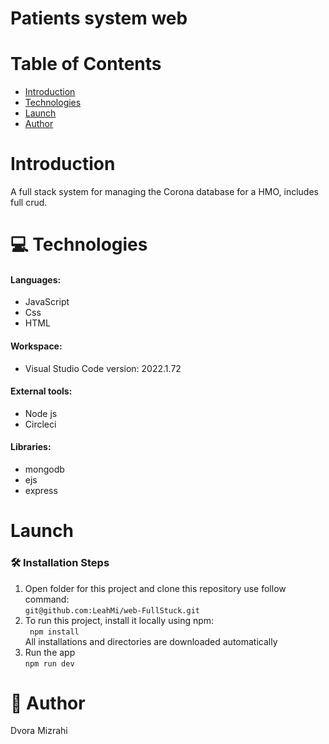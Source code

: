 # Patients system web


 
# Table of Contents 
 * [Introduction](#Introduction)
 * [Technologies](#Technologies)
 * [Launch](#Launch)
 * [Author](#Author)
 
# Introduction
A full stack system for managing the Corona database for a HMO, includes full crud.
# 💻 Technologies 

#### Languages: <br />
  * JavaScript <br />
  * Css <br />
  * HTML <br /> 
#### Workspace: <br /> 
  * Visual Studio Code version: 2022.1.72 <br />
#### External tools:  <br />
  * Node js
  * Circleci
 #### Libraries: <br /> 
  * mongodb <br /> 
  * ejs <br /> 
  * express <br /> 
  

# Launch
### 🛠️ Installation Steps
1. Open folder for this project and clone this repository use follow command: <br />
``` git@github.com:LeahMi/web-FullStuck.git ``` <br />
2. To run this project, install it locally using npm: <br /> 
``` npm install``` <br />
All installations and directories are downloaded automatically <br />
3. Run the app <br />
```npm run dev``` <br />



# 📗 Author
Dvora Mizrahi <br />



